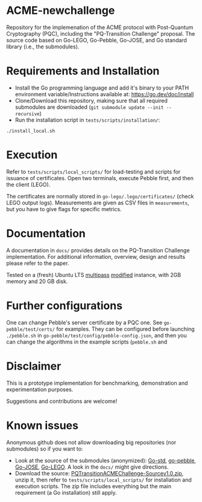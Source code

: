 # ACME-newchallenge

Repository for the implemenation of the ACME protocol with Post-Quantum Cryptography (PQC), including the "PQ-Transition Challenge" proposal. The source code based on Go-LEGO, Go-Pebble, Go-JOSE, and Go standard library (i.e., the submodules).

# Requirements and Installation

- Install the Go programming language and add it's binary to your PATH environment variable/Instructions available at: https://go.dev/doc/install
- Clone/Download this repository, making sure that all required submodules are downloaded (`git submodule update --init --recursive`)
- Run the installation script in `tests/scripts/installation/`:
```
./install_local.sh
```

# Execution

Refer to `tests/scripts/local_scripts/` for load-testing and scripts for issuance of certificates. Open two terminals, execute Pebble first, and then the client (LEGO).

The certificates are normally stored in `go-lego/.lego/certificates/` (check LEGO output logs). Measurements are given as CSV files in `measurements`, but you have to give flags for specific metrics. 

# Documentation

A documentation in `docs/` provides details on the PQ-Transition Challenge implementation. For additional information, overview, design and results please refer to the paper.

Tested on a (fresh) Ubuntu LTS [multipass](https://multipass.run/) [modified](https://multipass.run/docs/modify-an-instance) instance, with 2GB memory and 20 GB disk. 

# Further configurations

One can change Pebble's server certificate by a PQC one. See `go-pebble/test/certs/` for examples. They can be configured before launching `./pebble.sh` in `go-pebble/test/config/pebble-config.json`, and then you can change the algorithms in the example scripts (`pebble.sh` and 

# Disclaimer

This is a prototype implementation for benchmarking, demonstration and experimentation purposes. 

Suggestions and contributions are welcome!

# Known issues

Anonymous github does not allow downloading big repositories (nor submodules) so if you want to:
- Look at the source of the submodules (anonymized): [Go-std](https://anonymous.4open.science/r/go-std-C24A), [go-pebble](https://anonymous.4open.science/r/go-pebble-78DE/), [Go-JOSE](https://anonymous.4open.science/r/go-jose-5555), [Go-LEGO](https://anonymous.4open.science/r/go-lego-2E5F). A look in the `docs/` might give directions.
- Download the source: [PQTransitionACMEChallenge-Sourcev1.0.zip](https://mega.nz/file/S8khgZ4Z#3b55kBbXonaMPMlz5CKse92FbbsfB4MTeI8CaRilIJE), unzip it, then refer to `tests/scripts/local_scripts/` for installation and execution scripts. The zip file includes everything but the main requirement (a Go installation) still apply.


